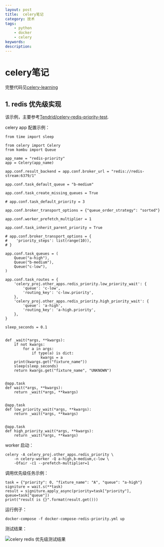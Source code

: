 ```yaml
---
layout: post
title:  celery笔记
category: 技术
tags:  
    - python
    - docker
    - celery
keywords: 
description: 
---
```


# celery笔记

完整代码见[celery-learning](https://github.com/frkhit/celery-learning)

## 1. redis 优先级实现

该示例，主要参考[Tendrid/celery-redis-priority-test](https://github.com/Tendrid/celery-redis-priority-test).

celery app 配置示例：

```
from time import sleep

from celery import Celery
from kombu import Queue

app_name = "redis-priority"
app = Celery(app_name)

app.conf.result_backend = app.conf.broker_url = "redis://redis-stream:6379/1"

app.conf.task_default_queue = "b-medium"

app.conf.task_create_missing_queues = True

# app.conf.task_default_priority = 3

app.conf.broker_transport_options = {"queue_order_strategy": "sorted"}

app.conf.worker_prefetch_multiplier = 1

app.conf.task_inherit_parent_priority = True

# app.conf.broker_transport_options = {
#    'priority_steps': list(range(10)),
# }

app.conf.task_queues = (
    Queue("a-high"),
    Queue("b-medium"),
    Queue("c-low"),
)

app.conf.task_routes = {
    'celery_proj.other_apps.redis_priority.low_priority_wait': {
        'queue': 'c-low',
        'routing_key': 'c-low.priority',
    },
    'celery_proj.other_apps.redis_priority.high_priority_wait': {
        'queue': 'a-high',
        'routing_key': 'a-high.priority',
    },
}

sleep_seconds = 0.1


def _wait(*args, **kwargs):
    if not kwargs:
        for a in args:
            if type(a) is dict:
                kwargs = a
    print(kwargs.get("fixture_name"))
    sleep(sleep_seconds)
    return kwargs.get("fixture_name", "UNKNOWN")


@app.task
def wait(*args, **kwargs):
    return _wait(*args, **kwargs)


@app.task
def low_priority_wait(*args, **kwargs):
    return _wait(*args, **kwargs)


@app.task
def high_priority_wait(*args, **kwargs):
    return _wait(*args, **kwargs)

```

worker 启动：

```
celery -A celery_proj.other_apps.redis_priority \
    -n celery-worker -Q a-high,b-medium,c-low \
    -Ofair -c1 --prefetch-multiplier=1
```

调用优先级任务示例：

```
task = {"priority": 0, "fixture_name": "A", "queue": "a-high"}
signiture = wait.s(**task)
result = signiture.apply_async(priority=task["priority"], queue=task["queue"])
print("result is {}".format(result.get()))
```

运行例子：

```
docker-compose -f docker-compose-redis-priority.yml up
```

测试结果：

![celery redis 优先级测试结果](../../../public/img/celery_learning_note/screenshot.png)

